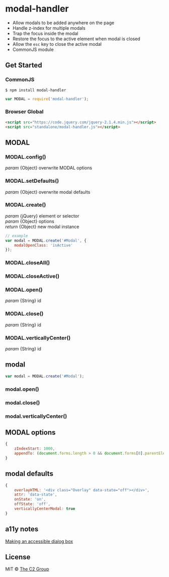 modal-handler
=============

* Allow modals to be added anywhere on the page
* Handle z-index for multiple modals
* Trap the focus inside the modal
* Restore the focus to the active element when modal is closed
* Allow the `esc` key to close the active modal
* CommonJS module


Get Started
-----------

### CommonJS

```shell
$ npm install modal-handler
```

```js
var MODAL = require('modal-handler');
```

### Browser Global

```html
<script src="https://code.jquery.com/jquery-2.1.4.min.js"></script>
<script src="standalone/modal-handler.js"></script>
```


MODAL
-----

### MODAL.config()
_param_ {Object} overwrite MODAL options  

### MODAL.setDefaults()
_param_ {Object} overwrite modal defaults  

### MODAL.create()
_param_ {jQuery} element or selector  
_param_ {Object} options  
_return_ {Object} new modal instance  

```js
// example
var modal = MODAL.create('#Modal', {
    modalOpenClass: 'isActive'
});
```

### MODAL.closeAll()

### MODAL.closeActive()

### MODAL.open()
_param_ {String} id  

### MODAL.close()
_param_ {String} id  

### MODAL.verticallyCenter()
_param_ {String} id  


modal
-----

```js
var modal = MODAL.create('#Modal');
```

### modal.open()
### modal.close()
### modal.verticallyCenter()


MODAL options
-------------

```js
{
    zIndexStart: 1000,
    appendTo: (document.forms.length > 0 && document.forms[0].parentElement === document.body) ? document.forms[0] : document.body // Try to detect .NET webforms and append to the .NET form
}
```


modal defaults
--------------

```js
{
    overlayHTML: '<div class="Overlay" data-state="off"></div>',
    attr: 'data-state',
    onState: 'on',
    offState: 'off',
    verticallyCenterModal: true
}
```


a11y notes
----------

[Making an accessible dialog box](http://www.nczonline.net/blog/2013/02/12/making-an-accessible-dialog-box/)  


License
-------

MIT © [The C2 Group](https://c2experience.com)
